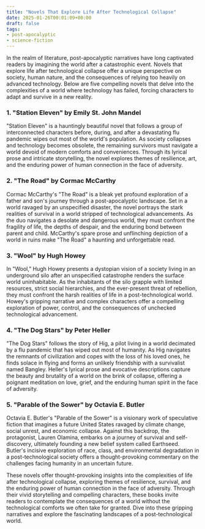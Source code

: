 ```yaml
---
title: "Novels That Explore Life After Technological Collapse"
date: 2025-01-26T00:01:09+00:00
draft: false
tags:
- post-apocalyptic
- science-fiction
---
```


In the realm of literature, post-apocalyptic narratives have long captivated readers by imagining the world after a catastrophic event. Novels that explore life after technological collapse offer a unique perspective on society, human nature, and the consequences of relying too heavily on advanced technology. Below are five compelling novels that delve into the complexities of a world where technology has failed, forcing characters to adapt and survive in a new reality.

### 1. "Station Eleven" by Emily St. John Mandel

"Station Eleven" is a hauntingly beautiful novel that follows a group of interconnected characters before, during, and after a devastating flu pandemic wipes out most of the world's population. As society collapses and technology becomes obsolete, the remaining survivors must navigate a world devoid of modern comforts and conveniences. Through its lyrical prose and intricate storytelling, the novel explores themes of resilience, art, and the enduring power of human connection in the face of adversity.

### 2. "The Road" by Cormac McCarthy

Cormac McCarthy's "The Road" is a bleak yet profound exploration of a father and son's journey through a post-apocalyptic landscape. Set in a world ravaged by an unspecified disaster, the novel portrays the stark realities of survival in a world stripped of technological advancements. As the duo navigates a desolate and dangerous world, they must confront the fragility of life, the depths of despair, and the enduring bond between parent and child. McCarthy's spare prose and unflinching depiction of a world in ruins make "The Road" a haunting and unforgettable read.

### 3. "Wool" by Hugh Howey

In "Wool," Hugh Howey presents a dystopian vision of a society living in an underground silo after an unspecified catastrophe renders the surface world uninhabitable. As the inhabitants of the silo grapple with limited resources, strict social hierarchies, and the ever-present threat of rebellion, they must confront the harsh realities of life in a post-technological world. Howey's gripping narrative and complex characters offer a compelling exploration of power, control, and the consequences of unchecked technological advancement.

### 4. "The Dog Stars" by Peter Heller

"The Dog Stars" follows the story of Hig, a pilot living in a world decimated by a flu pandemic that has wiped out most of humanity. As Hig navigates the remnants of civilization and copes with the loss of his loved ones, he finds solace in flying and forms an unlikely friendship with a survivalist named Bangley. Heller's lyrical prose and evocative descriptions capture the beauty and brutality of a world on the brink of collapse, offering a poignant meditation on love, grief, and the enduring human spirit in the face of adversity.

### 5. "Parable of the Sower" by Octavia E. Butler

Octavia E. Butler's "Parable of the Sower" is a visionary work of speculative fiction that imagines a future United States ravaged by climate change, social unrest, and economic collapse. Against this backdrop, the protagonist, Lauren Olamina, embarks on a journey of survival and self-discovery, ultimately founding a new belief system called Earthseed. Butler's incisive exploration of race, class, and environmental degradation in a post-technological society offers a thought-provoking commentary on the challenges facing humanity in an uncertain future.

These novels offer thought-provoking insights into the complexities of life after technological collapse, exploring themes of resilience, survival, and the enduring power of human connection in the face of adversity. Through their vivid storytelling and compelling characters, these books invite readers to contemplate the consequences of a world without the technological comforts we often take for granted. Dive into these gripping narratives and explore the fascinating landscapes of a post-technological world.